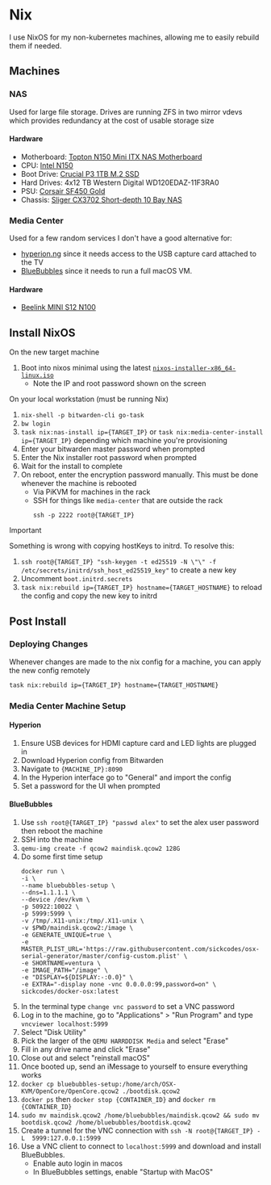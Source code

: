 # Nix

I use NixOS for my non-kubernetes machines, allowing me to easily rebuild them if needed.

## Machines

### NAS

Used for large file storage. Drives are running ZFS in two mirror vdevs which provides redundancy at the cost of usable storage size

#### Hardware

- Motherboard: [Topton N150 Mini ITX NAS Motherboard](https://www.aliexpress.us/item/3256807243287509.html)
- CPU: [Intel N150](https://www.intel.com/content/www/us/en/products/sku/241636/intel-processor-n150-6m-cache-up-to-3-60-ghz/specifications.html)
- Boot Drive: [Crucial P3 1TB M.2 SSD](https://www.crucial.com/ssd/p3/ct1000p3ssd8)
- Hard Drives: 4x12 TB Western Digital WD120EDAZ-11F3RA0
- PSU: [Corsair SF450 Gold](https://www.corsair.com/us/en/p/psu/cp-9020104-na/sf-series-sf450-450-watt-80-plus-gold-certified-high-performance-sfx-psu-cp-9020104-na)
- Chassis: [Sliger CX3702 Short-depth 10 Bay NAS](https://sliger.com/products/rackmount/storage/cx3702/)

### Media Center

Used for a few random services I don't have a good alternative for:
- [hyperion.ng](https://github.com/hyperion-project/hyperion.ng) since it needs access to the USB capture card attached to the TV
- [BlueBubbles](https://bluebubbles.app/) since it needs to run a full macOS VM.

#### Hardware

- [Beelink MINI S12 N100](https://www.bee-link.com/products/beelink-mini-s12-pro-n100)

## Install NixOS

On the new target machine
1. Boot into nixos minimal using the latest [`nixos-installer-x86_64-linux.iso`](https://github.com/nix-community/nixos-images)
    - Note the IP and root password shown on the screen

On your local workstation (must be running Nix)
1. `nix-shell -p bitwarden-cli go-task`
1. `bw login`
1. `task nix:nas-install ip={TARGET_IP}` or `task nix:media-center-install ip={TARGET_IP}` depending which machine you're provisioning
1. Enter your bitwarden master password when prompted
1. Enter the Nix installer root password when prompted
1. Wait for the install to complete
1. On reboot, enter the encryption password manually. This must be done whenever the machine is rebooted
    - Via PiKVM for machines in the rack
    - SSH for things like `media-center` that are outside the rack
      ```shell
      ssh -p 2222 root@{TARGET_IP}
      ```

> [!IMPORTANT]  
> Something is wrong with copying hostKeys to initrd. To resolve this:
> 1. `ssh root@{TARGET_IP} "ssh-keygen -t ed25519 -N \"\" -f /etc/secrets/initrd/ssh_host_ed25519_key"` to create a new key
> 1. Uncomment `boot.initrd.secrets`
> 1. `task nix:rebuild ip={TARGET_IP} hostname={TARGET_HOSTNAME}` to reload the config and copy the new key to initrd

## Post Install

### Deploying Changes

Whenever changes are made to the nix config for a machine, you can apply the new config remotely

```sh
task nix:rebuild ip={TARGET_IP} hostname={TARGET_HOSTNAME}
```

### Media Center Machine Setup

#### Hyperion
1. Ensure USB devices for HDMI capture card and LED lights are plugged in
1. Download Hyperion config from Bitwarden
1. Navigate to `{MACHINE_IP}:8090`
1. In the Hyperion interface go to "General" and import the config
1. Set a password for the UI when prompted

#### BlueBubbles
1. Use `ssh root@{TARGET_IP} "passwd alex"` to set the alex user password then reboot the machine
1. SSH into the machine
1. `qemu-img create -f qcow2 maindisk.qcow2 128G`
1.  Do some first time setup
    ```
    docker run \
    -i \
    --name bluebubbles-setup \
    --dns=1.1.1.1 \
    --device /dev/kvm \
    -p 50922:10022 \
    -p 5999:5999 \
    -v /tmp/.X11-unix:/tmp/.X11-unix \
    -v $PWD/maindisk.qcow2:/image \
    -e GENERATE_UNIQUE=true \
    -e MASTER_PLIST_URL='https://raw.githubusercontent.com/sickcodes/osx-serial-generator/master/config-custom.plist' \
    -e SHORTNAME=ventura \
    -e IMAGE_PATH="/image" \
    -e "DISPLAY=${DISPLAY:-:0.0}" \
    -e EXTRA="-display none -vnc 0.0.0.0:99,password=on" \
    sickcodes/docker-osx:latest
    ```
1. In the terminal type `change vnc password` to set a VNC password
1. Log in to the machine, go to "Applications" > "Run Program" and type `vncviewer localhost:5999`
1. Select "Disk Utility"
1. Pick the larger of the `QEMU HARRDDISK Media` and select "Erase"
1. Fill in any drive name and click "Erase"
1. Close out and select "reinstall macOS"
1. Once booted up, send an iMessage to yourself to ensure everything works
1. `docker cp bluebubbles-setup:/home/arch/OSX-KVM/OpenCore/OpenCore.qcow2 ./bootdisk.qcow2`
1. `docker ps` then `docker stop {CONTAINER_ID}` and `docker rm {CONTAINER_ID}`
1. `sudo mv maindisk.qcow2 /home/bluebubbles/maindisk.qcow2 && sudo mv bootdisk.qcow2 /home/bluebubbles/bootdisk.qcow2`
1. Create a tunnel for the VNC connection with `ssh -N root@{TARGET_IP} -L  5999:127.0.0.1:5999`
1. Use a VNC client to connect to `localhost:5999` and download and install BlueBubbles.
    - Enable auto login in macos
    - In BlueBubbles settings, enable "Startup with MacOS"
